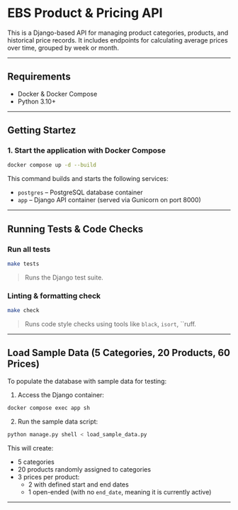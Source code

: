 # EBS Product & Pricing API

This is a Django-based API for managing product categories, products, and historical price records. It includes endpoints for calculating average prices over time, grouped by week or month.

---

## Requirements

- Docker & Docker Compose
- Python 3.10+

---

## Getting Startez

### 1. Start the application with Docker Compose

```bash
docker compose up -d --build
```

This command builds and starts the following services:

- `postgres` – PostgreSQL database container
- `app` – Django API container (served via Gunicorn on port 8000)

---

## Running Tests & Code Checks

### Run all tests

```bash
make tests
```

> Runs the Django test suite.

### Linting & formatting check

```bash
make check
```

> Runs code style checks using tools like `black`, `isort`, ``ruff.

---

## Load Sample Data (5 Categories, 20 Products, 60 Prices)

To populate the database with sample data for testing:

1. Access the Django container:

```bash
docker compose exec app sh
```

2. Run the sample data script:

```bash
python manage.py shell < load_sample_data.py
```

This will create:

- 5 categories
- 20 products randomly assigned to categories
- 3 prices per product:
  - 2 with defined start and end dates
  - 1 open-ended (with no `end_date`, meaning it is currently active)

---

